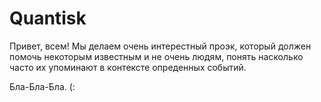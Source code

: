 # Quantisk

Привет, всем!
Мы делаем очень интерестный проэк, который должен помочь некоторым известным и не очень людям, 
понять насколько часто их упоминают в контексте опреденных событий.

Бла-Бла-Бла.
(:
